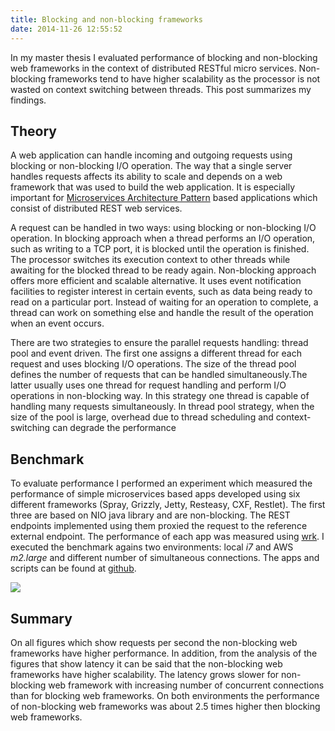 ```yaml
---
title: Blocking and non-blocking frameworks
date: 2014-11-26 12:55:52
---
```


In my master thesis I evaluated performance of blocking and non-blocking web frameworks in the context of distributed RESTful micro services. Non-blocking frameworks tend to have higher scalability as the processor is not wasted on context switching between threads. This post summarizes my findings.

<!--more-->

## Theory

A web application can handle incoming and outgoing requests using blocking or non-blocking I/O operation. The way that a single server handles requests affects its ability to scale and depends on a web framework that was used to build the web application. It is especially important for [Microservices Architecture Pattern](http://microservices.io/) based applications which consist of distributed REST web services.

A request can be handled in two ways: using blocking or non-blocking I/O operation. In blocking approach when a thread performs an I/O operation, such as writing to a TCP port, it is blocked until the operation is finished. The processor switches its execution context to other threads while awaiting for the blocked thread to be ready again. Non-blocking approach offers more efficient and scalable alternative. It uses event notification facilities to register interest in certain events, such as data being ready to read on a particular port. Instead of waiting for an operation to complete, a thread can work on something else and handle the result of the operation when an event occurs.

There are two strategies to ensure the parallel requests handling: thread pool and event driven. The first one assigns a different thread for each request and uses blocking I/O operations. The size of the thread pool defines the number of requests that can be handled simultaneously.The latter usually uses one thread for request handling and perform I/O operations in non-blocking way. In this strategy one thread is capable of handling many requests simultaneously. In thread pool strategy, when the size of the pool is large, overhead due to thread scheduling and context-switching can degrade the performance

## Benchmark

To evaluate performance I performed an experiment which measured the performance of simple microservices based apps developed using six different frameworks (Spray, Grizzly, Jetty, Resteasy, CXF, Restlet). The first three are based on NIO java library and are non-blocking. The REST endpoints implemented using them proxied the request to the reference external endpoint. The performance of each app was measured using [wrk](https://github.com/wg/wrk). I executed the benchmark agains two environments: local *i7* and AWS *m2.large* and different number of simultaneous connections. The apps and scripts can be found at [github](https://github.com/mbilski/benchmark).

![](/img/results.png)

## Summary

On all figures which show requests per second the non-blocking web frameworks have higher performance. In addition, from the analysis of the figures that show latency it can be said that the non-blocking web frameworks have higher scalability. The latency grows slower for non-blocking web framework with increasing number of concurrent connections than for blocking web frameworks. On both environments the performance of non-blocking web frameworks was about 2.5 times higher then blocking web frameworks.
